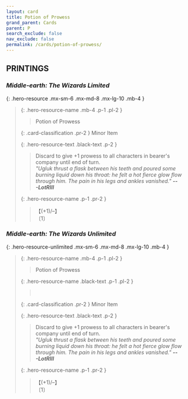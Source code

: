 ```yaml
---
layout: card
title: Potion of Prowess
grand_parent: Cards
parent: P
search_exclude: false
nav_exclude: false
permalink: /cards/potion-of-prowess/
---
```


## PRINTINGS


### _Middle-earth: The Wizards Limited_

{: .hero-resource .mx-sm-6 .mx-md-8 .mx-lg-10 .mb-4 }
> {: .hero-resource-name .mb-4 .p-1 .pl-2 }
> > <div class="card-mp"></div>
> > <div class="card-name">Potion of Prowess</div>
>
> {: .card-classification .pr-2 }
> Minor Item
>
> {: .hero-resource-text .black-text .p-2 }
> > Discard to give +1 prowess to all characters in bearer's company until end of turn. <br>_"Ugluk thrust a flask between his teeth and poured some burning liquid down his throat: he felt a hot fierce glow flow through him. The pain in his legs and ankles vanished."_ ***---&#65279;LotRIII*** 
> 
> {: .hero-resource-name .p-1 .pr-2 }
> > <div class="card-shield">【(+1)/&ndash;】</div>
> > <div class="card-corruption">〔1〕</div>

### _Middle-earth: The Wizards Unlimited_

{: .hero-resource-unlimited .mx-sm-6 .mx-md-8 .mx-lg-10 .mb-4 }
> {: .hero-resource-name .mb-4 .p-1 .pl-2 }
> > <div class="card-mp"></div>
> > <div class="card-name">Potion of Prowess</div>
>
> {: .hero-resource-name .black-text .p-1 .pl-2 }
> > &nbsp;
>
> {: .card-classification .pr-2 }
> Minor Item
>
> {: .hero-resource-text .black-text .p-2 }
> > Discard to give +1 prowess to all characters in bearer's company until end of turn. <br>_"Ugluk thrust a flask between his teeth and poured some burning liquid down his throat: he felt a hot fierce glow flow through him. The pain in his legs and ankles vanished."_ ***---&#65279;LotRIII*** 
> 
> {: .hero-resource-name .p-1 .pr-2 }
> > <div class="card-shield">【(+1)/&ndash;】</div>
> > <div class="card-corruption">〔1〕</div>
